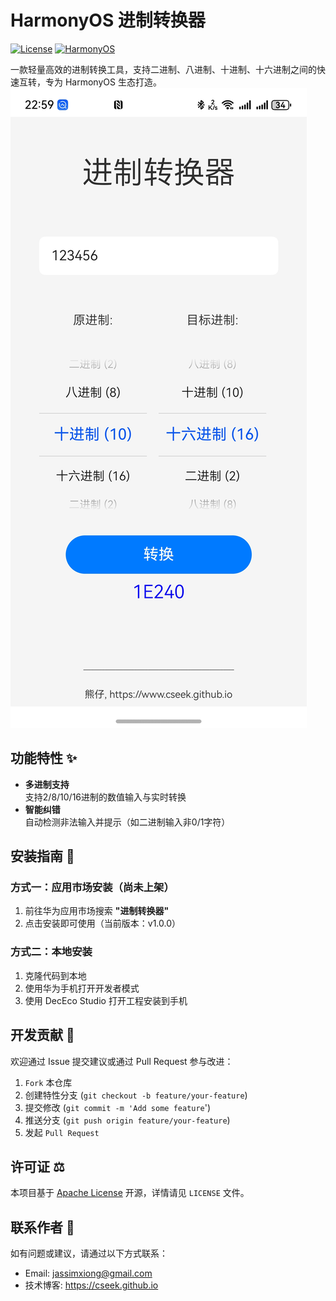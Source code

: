# HarmonyOS 进制转换器

[![License](https://img.shields.io/badge/License-Apache%202.0-blue.svg)](https://opensource.org/licenses/Apache-2.0)
[![HarmonyOS](https://img.shields.io/badge/HarmonyOS-4.0%2B-red)](https://developer.harmonyos.com)

一款轻量高效的进制转换工具，支持二进制、八进制、十进制、十六进制之间的快速互转，专为 HarmonyOS 生态打造。
![](doc/baseconverter.png)

## 功能特性 ✨

- **多进制支持**  
  支持2/8/10/16进制的数值输入与实时转换
- **智能纠错**  
  自动检测非法输入并提示（如二进制输入非0/1字符）

## 安装指南 📲

### 方式一：应用市场安装（尚未上架）
1. 前往华为应用市场搜索 **"进制转换器"**
2. 点击安装即可使用（当前版本：v1.0.0）

### 方式二：本地安装
1. 克隆代码到本地
2. 使用华为手机打开开发者模式
3. 使用 DecEco Studio 打开工程安装到手机

## 开发贡献 🤝
欢迎通过 Issue 提交建议或通过 Pull Request 参与改进：
1. `Fork` 本仓库
2. 创建特性分支 (`git checkout -b feature/your-feature`)
3. 提交修改 (`git commit -m 'Add some feature`')
4. 推送分支 (`git push origin feature/your-feature`)
5. 发起 `Pull Request`

## 许可证 ⚖️
本项目基于 [Apache License](http://www.apache.org/licenses) 开源，详情请见 `LICENSE` 文件。

## 联系作者 📧

如有问题或建议，请通过以下方式联系：
+ Email: jassimxiong@gmail.com
+ 技术博客: https://cseek.github.io
